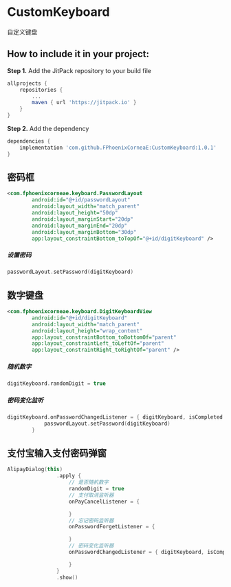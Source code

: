 # CustomKeyboard
自定义键盘


How to include it in your project:
--------------
**Step 1.** Add the JitPack repository to your build file
```groovy
allprojects {
	repositories {
		...
		maven { url 'https://jitpack.io' }
	}
}
```

**Step 2.** Add the dependency
```groovy
dependencies {
	implementation 'com.github.FPhoenixCorneaE:CustomKeyboard:1.0.1'
}
```

密码框
-----------------------------

```xml
<com.fphoenixcorneae.keyboard.PasswordLayout
        android:id="@+id/passwordLayout"
        android:layout_width="match_parent"
        android:layout_height="50dp"
        android:layout_marginStart="20dp"
        android:layout_marginEnd="20dp"
        android:layout_marginBottom="30dp"
        app:layout_constraintBottom_toTopOf="@+id/digitKeyboard" />
```

##### 设置密码
```kotlin
passwordLayout.setPassword(digitKeyboard)
```

数字键盘
--------------------------
```xml
<com.fphoenixcorneae.keyboard.DigitKeyboardView
        android:id="@+id/digitKeyboard"
        android:layout_width="match_parent"
        android:layout_height="wrap_content"
        app:layout_constraintBottom_toBottomOf="parent"
        app:layout_constraintLeft_toLeftOf="parent"
        app:layout_constraintRight_toRightOf="parent" />
```

##### 随机数字
```kotlin
digitKeyboard.randomDigit = true
```

##### 密码变化监听
```kotlin
digitKeyboard.onPasswordChangedListener = { digitKeyboard, isCompleted ->
            passwordLayout.setPassword(digitKeyboard)
        }
```


支付宝输入支付密码弹窗
----------------------------------
```kotlin
AlipayDialog(this)
                .apply {
                    // 是否随机数字
                    randomDigit = true
                    // 支付取消监听器
                    onPayCancelListener = {

                    }
                    // 忘记密码监听器
                    onPasswordForgetListener = {

                    }
                    // 密码变化监听器
                    onPasswordChangedListener = { digitKeyboard, isCompleted ->

                    }
                }
                .show()
```

